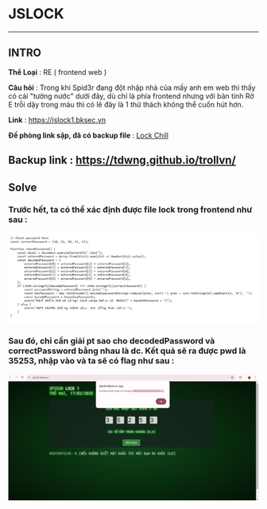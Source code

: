 # JSLOCK
---
## INTRO 
**Thể Loại** : RE ( frontend web )

**Câu hỏi** : Trong khi Spid3r đang đột nhập nhà của mấy anh em web thì thấy có cái "tường nước" dưới đây, dù chỉ là phía frontend nhưng với bản tính Rờ E trỗi dậy trong máu thì có lẽ đây là 1 thử thách không thể cuốn hút hơn.

**Link** : https://jslock1.bksec.vn

**Đề phòng link sập, đã có backup file** : [Lock Chill](./Lock_chill)

**Backup link** : https://tdwng.github.io/trollvn/
---
## Solve 

### Trước hết, ta có thể xác định được file lock trong frontend như sau :

![](nen.png)

### Sau đó, chỉ cần giải pt sao cho **decodedPassword** và **correctPassword** bằng nhau là dc. Kết quả sẽ ra được pwd là 35253, nhập vào và ta sẽ có flag như sau :

![](flag.png)
